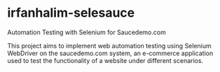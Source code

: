 # irfanhalim-selesauce
Automation Testing with Selenium for Saucedemo.com

This project aims to implement web automation testing using Selenium WebDriver on the saucedemo.com system, an e-commerce application used to test the functionality of a website under different scenarios.
